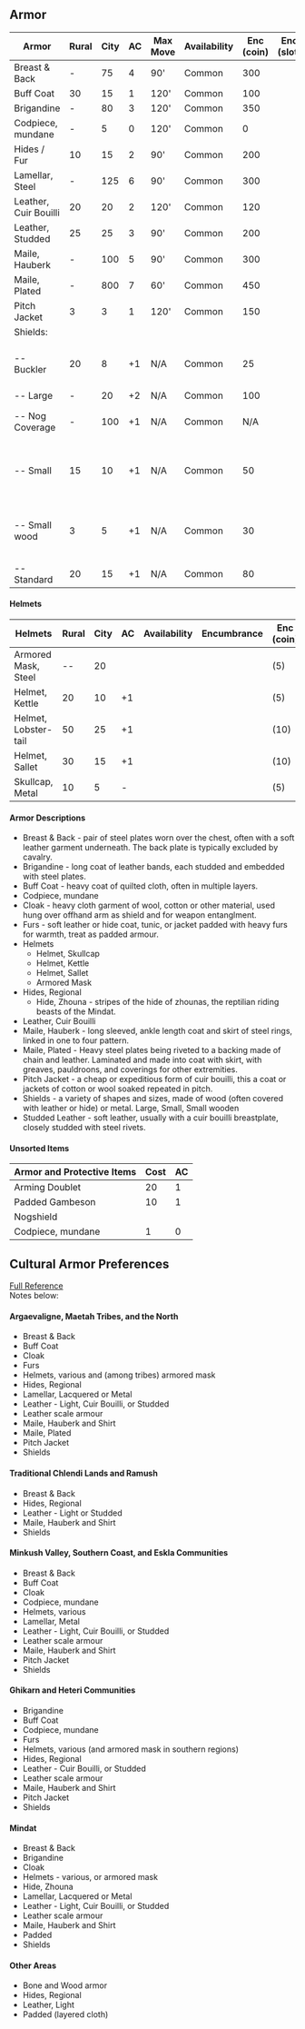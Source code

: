 ## Armor

|**Armor**			    | Rural | City | AC	 | Max Move | Availability | Enc (coin) | Enc (slot) | Notes         |
|-----------------------|-------|------|-----|----------|--------------|------------|------------|---------------|
| Breast & Back         |  -    |  75  | 4   | 90'      | Common       | 300        |            |
| Buff Coat             |  30   |  15  | 1   | 120'     | Common       | 100        |            |
| Brigandine	        |  -    |  80  | 3	 | 120'     | Common       | 350        |            |
| Codpiece, mundane     |  -    |   5  | 0   | 120'     | Common       |   0        |            |
| Hides / Fur    	    |  10   |  15  | 2	 | 90'      | Common       | 200        |            |
| Lamellar, Steel       |  -	| 125  | 6	 | 90'      | Common       | 300        |            |
| Leather, Cuir Bouilli |  20   |  20  | 2	 | 120'     | Common       | 120        |            |
| Leather, Studded 	    |  25	|  25  | 3	 | 90'      | Common       | 200        |            |
| Maile, Hauberk        |  -	| 100  | 5	 | 90'      | Common       | 300        |            |
| Maile, Plated	        |  -	| 800  | 7	 | 60'      | Common       | 450        |            |
| Pitch Jacket          |  3    |   3  | 1   | 120'     | Common       | 150        |            |
| Shields:			    |       |      |     |          |              |            |            |
| -- Buckler            |  20   |   8  | +1  | N/A      | Common       |  25        |            | Can hold torch in shield hand          |
| -- Large	            |  -	|  20  | +2	 | N/A      | Common       | 100        |            |
| -- Nog Coverage       |  -    | 100  | +1	 | N/A      | Common       | N/A        |            | Includes Standard Nog                  |
| -- Small	            |  15	|  10  | +1	 | N/A      | Common       |  50        |            | Splintering only reduces damage to 1hp |
| -- Small wood         |   3   |   5  | +1  | N/A      | Common       |  30        |            | Splintering only reduces damage to 1hp |
| -- Standard	        |  20	|  15  | +1	 | N/A      | Common       |  80        |            |

#### Helmets

|**Helmets**			 | Rural | City | AC  | Availability | Encumbrance  | Enc (coin)   | Enc (slot) | Notes      |
|------------------------|-------|------|-----|--------------|--------------|--------------|------------|------------|
| Armored Mask, Steel    |    -- |   20 |     |              |              |  (5)            |            | +1 Save    |
| Helmet, Kettle         |    20 |   10 |  +1 |              |              |  (5)            |            | +1 Save    |
| Helmet, Lobster-tail   |    50 |   25 |  +1 |              |              |  (10)            |            | +2 Save    |
| Helmet, Sallet         |    30 |   15 |  +1 |              |              |  (10)            |            | +2 Save    |
| Skullcap, Metal        |    10 |    5 |   - |              |              |  (5)            |            | +1 Save    | 

#### Armor Descriptions
* Breast & Back - pair of steel plates worn over the chest, often with a soft leather garment underneath. The back plate is typically excluded by cavalry.
* Brigandine - long coat of leather bands, each studded and embedded with steel plates.
* Buff Coat - heavy coat of quilted cloth, often in multiple layers.
* Codpiece, mundane
* Cloak - heavy cloth garment of wool, cotton or other material, used hung over offhand arm as shield and for weapon entanglment.
* Furs - soft leather or hide coat, tunic, or jacket padded with heavy furs for warmth, treat as padded armour.
* Helmets
    * Helmet, Skullcap
    * Helmet, Kettle
    * Helmet, Sallet
    * Armored Mask 
* Hides, Regional
  * Hide, Zhouna - stripes of the hide of zhounas, the reptilian riding beasts of the Mindat.
* Leather, Cuir Bouilli
* Maile, Hauberk - long sleeved, ankle length coat and skirt of steel rings, linked in one to four pattern.
* Maile, Plated - Heavy steel plates being riveted to a backing made of chain and leather. Laminated and made into coat with skirt, with greaves, pauldroons, and coverings for other extremities.
* Pitch Jacket - a cheap or expeditious form of cuir bouilli, this a coat or jackets of cotton or wool soaked repeated in pitch.
* Shields - a variety of shapes and sizes, made of wood (often covered with leather or hide) or metal. Large, Small, Small wooden
* Studded Leather - soft leather, usually with a cuir bouilli breastplate, closely studded with steel rivets.

#### Unsorted Items

| Armor and Protective Items | Cost | AC |
| ---------------------------|------|----|
| Arming Doublet             |   20 |  1 |
| Padded Gambeson            |   10 |  1 |
| Nogshield                  |      |    |
| Codpiece, mundane          |   1  |  0 |   


## Cultural Armor Preferences

[Full Reference](http://uodwiki.daimones.net/05_commerce_goods/armor_descriptions.html)  
Notes below:  

#### Argaevaligne, Maetah Tribes, and the North

* Breast & Back 
* Buff Coat 
* Cloak
* Furs
* Helmets, various and (among tribes) armored mask
* Hides, Regional
* Lamellar, Lacquered or Metal
* Leather - Light, Cuir Bouilli, or Studded
* Leather scale armour
* Maile, Hauberk and Shirt
* Maile, Plated 
* Pitch Jacket 
* Shields

#### Traditional Chlendi Lands and Ramush

* Breast & Back 
* Hides, Regional
* Leather - Light or Studded
* Maile, Hauberk and Shirt
* Shields

#### Minkush Valley, Southern Coast, and Eskla Communities

* Breast & Back 
* Buff Coat 
* Cloak
* Codpiece, mundane
* Helmets, various 
* Lamellar, Metal
* Leather - Light, Cuir Bouilli, or Studded
* Leather scale armour
* Maile, Hauberk and Shirt
* Pitch Jacket 
* Shields

#### Ghikarn and Heteri Communities

* Brigandine 
* Buff Coat 
* Codpiece, mundane
* Furs
* Helmets, various (and armored mask in southern regions)
* Hides, Regional
* Leather - Cuir Bouilli, or Studded
* Leather scale armour
* Maile, Hauberk and Shirt
* Pitch Jacket 
* Shields

#### Mindat

* Breast & Back 
* Brigandine 
* Cloak
* Helmets - various, or armored mask
* Hide, Zhouna
* Lamellar, Lacquered or Metal
* Leather - Light, Cuir Bouilli, or Studded
* Leather scale armour
* Maile, Hauberk and Shirt
* Padded
* Shields

#### Other Areas

* Bone and Wood armor 
* Hides, Regional 
* Leather, Light
* Padded (layered cloth)






